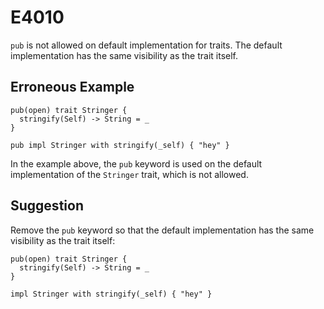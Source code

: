 # E4010

`pub` is not allowed on default implementation for traits. The default
implementation has the same visibility as the trait itself.

## Erroneous Example

```moonbit
pub(open) trait Stringer {
  stringify(Self) -> String = _
}

pub impl Stringer with stringify(_self) { "hey" }
```

In the example above, the `pub` keyword is used on the default implementation of
the `Stringer` trait, which is not allowed.

## Suggestion

Remove the `pub` keyword so that the default implementation has the same
visibility as the trait itself:

```moonbit
pub(open) trait Stringer {
  stringify(Self) -> String = _
}

impl Stringer with stringify(_self) { "hey" }
```

